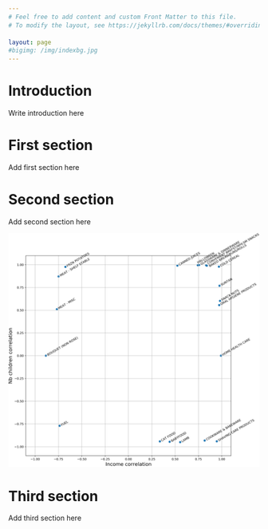 ```yaml
---
# Feel free to add content and custom Front Matter to this file.
# To modify the layout, see https://jekyllrb.com/docs/themes/#overriding-theme-defaults

layout: page
#bigimg: /img/indexbg.jpg
---
```


# Introduction

Write introduction here

# First section

Add first section here

# Second section

Add second section here

![correlations](img/correlations.png)

# Third section

Add third section here
